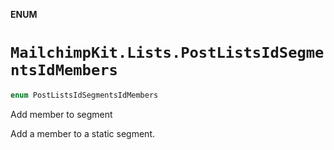 **ENUM**

# `MailchimpKit.Lists.PostListsIdSegmentsIdMembers`

```swift
enum PostListsIdSegmentsIdMembers
```

Add member to segment

Add a member to a static segment.
